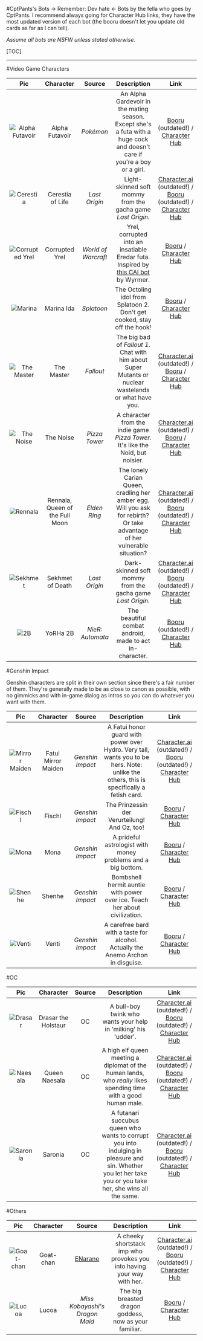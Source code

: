 #CptPants's Bots
-> Remember: Dev hate <-
Bots by the fella who goes by CptPants.
I recommend always going for Character Hub links, they have the most updated version of each bot (the booru doesn't let you update old cards as far as I can tell).

*Assume all bots are NSFW unless stated otherwise.*

[TOC]
***

#Video Game Characters

Pic | Character | Source | Description | Link
:------: | :------: | :------: | :------: | :------:
![Alpha Futavoir](https://files.catbox.moe/hv0vuw.png) | Alpha Futavoir | *Pokémon* | An Alpha Gardevoir in the mating season. Except she's a futa with a huge cock and doesn't care if you're a boy or a girl. | [Booru](https://booru.plus/+pygmalion190) (outdated!) / [Character Hub](https://www.characterhub.org/characters/cptpants/alpha-futavoir)
![Cerestia](https://files.catbox.moe/25f405.png) | Cerestia of Life | *Last Origin* | Light-skinned soft mommy from the gacha game *Last Origin*. | [Character.ai](https://beta.character.ai/chat?char=NqDLwhBdQV9rtvFxK_Laea3jLBozwmpUvvLKLKUrnRg) (outdated!) / [Booru](https://booru.plus/+pygmalion44) (outdated!) / [Character Hub](https://www.characterhub.org/characters/cptpants/cerestia-of-life)
![Corrupted Yrel](https://files.catbox.moe/k34u0q.png) | Corrupted Yrel | *World of Warcraft* | Yrel, corrupted into an insatiable Eredar futa. Inspired by [this CAI bot](https://beta.character.ai/chat?char=K9zE5vVHzgvJLuquJ7Pawq5AdOL-jLvCT-TbInDbn3g) by Wyrmer. | [Booru](https://booru.plus/+pygmalion1528) / [Character Hub](https://www.characterhub.org/characters/cptpants/corrupted-yrel)
![Marina](https://files.catbox.moe/8k4cbf.png) | Marina Ida | *Splatoon* | The Octoling idol from Splatoon 2. Don't get cooked, stay off the hook! | [Booru](https://booru.plus/+pygmalion1318) / [Character Hub](https://www.characterhub.org/characters/cptpants/Marina)
![The Master](https://files.catbox.moe/zeznxs.png) | The Master | *Fallout* | The big bad of *Fallout 1*. Chat with him about Super Mutants or nuclear wastelands or what have you. | [Character.ai](https://beta.character.ai/chat?char=R9RarToT8PLKrEJHquVkgo4O48lu-TgqeUV3iGYGTbo) (outdated!) / [Booru](https://booru.plus/+pygmalion1416) / [Character Hub](https://www.characterhub.org/characters/cptpants/the-master)
![The Noise](https://files.catbox.moe/rsin9o.png) | The Noise | *Pizza Tower* | A character from the indie game *Pizza Tower*. It's like the Noid, but noisier. | [Character.ai](https://beta.character.ai/chat?char=8uRRHQX8YQbN3oojnbokcH9YftxA2Udx31nGj2ZshCQ) (outdated!) / [Booru](https://booru.plus/+pygmalion1421) / [Character Hub](https://www.characterhub.org/characters/cptpants/the-noise)
![Rennala](https://files.catbox.moe/dgm31o.png) | Rennala, Queen of the Full Moon | *Elden Ring* | The lonely Carian Queen, cradling her amber egg. Will you ask for rebirth? Or take advantage of her vulnerable situation? | [Character.ai](https://beta.character.ai/chat?char=VOQtfz3ESec0lHNMBhwwXLgS_nAnYVyIPs0if_VO7gc) (outdated!) / [Booru](https://booru.plus/+pygmalion49) (outdated!) / [Character Hub](https://www.characterhub.org/characters/cptpants/Rennala)
![Sekhmet](https://files.catbox.moe/delqxh.png) | Sekhmet of Death | *Last Origin* | Dark-skinned soft mommy from the gacha game *Last Origin*. | [Character.ai](https://beta.character.ai/chat?char=p768wZdgK9uqLzmhNh8G6JdfpSck8cNQKuB1I3Xdwhc) (outdated!) / [Booru](https://booru.plus/+pygmalion51) (outdated!) / [Character Hub](https://www.characterhub.org/characters/cptpants/sekhmet-of-death)
![2B](https://files.catbox.moe/r3eax2.png) | YoRHa 2B | *NieR: Automata* | The beautiful combat android, made to act in-character. | [Booru](https://booru.plus/+pygmalion191) (outdated!) / [Character Hub](https://www.characterhub.org/characters/cptpants/yorha-2b)

#Genshin Impact

Genshin characters are split in their own section since there's a fair number of them. They're generally made to be as close to canon as possible, with no gimmicks and with in-game dialog as intros so you can do whatever you want with them.

Pic | Character | Source | Description | Link
:------: | :------: | :------: | :------: | :------:
![Mirror Maiden](https://files.catbox.moe/0asg3a.png) | Fatui Mirror Maiden | *Genshin Impact* | A Fatui honor guard with power over Hydro. Very tall, wants you to be hers. Note: unlike the others, this is specifically a fetish card. | [Character.ai](https://beta.character.ai/chat?char=pOslzv3UPEFPCEOF7zLQeM-kQnRAkMG3rrlqAKfR6sU) (outdated!) / [Booru](https://booru.plus/+pygmalion46) (outdated!) / [Character Hub](https://www.characterhub.org/characters/cptpants/fatui-mirror-maiden)
![Fischl](https://files.catbox.moe/owtddu.png) | Fischl | *Genshin Impact* | The Prinzessin der Verurteilung! And Oz, too! | [Booru](https://booru.plus/+pygmalion1544) / [Character Hub](https://www.characterhub.org/characters/cptpants/Fischl)
![Mona](https://files.catbox.moe/063ff3.png) | Mona | *Genshin Impact* | A prideful astrologist with money problems and a big bottom. | [Booru](https://booru.plus/+pygmalion1543) / [Character Hub](https://www.characterhub.org/characters/cptpants/Mona)
![Shenhe](https://files.catbox.moe/zzo3e7.png) | Shenhe | *Genshin Impact* | Bombshell hermit auntie with power over ice. Teach her about civilization. | [Booru](https://booru.plus/+pygmalion1313) / [Character Hub](https://www.characterhub.org/characters/cptpants/Shenhe)
![Venti](https://files.catbox.moe/x5f3w6.png) | Venti | *Genshin Impact* | A carefree bard with a taste for alcohol. Actually the Anemo Archon in disguise. | [Booru](https://booru.plus/+pygmalion1559) / [Character Hub](https://www.characterhub.org/characters/cptpants/Venti)

#OC

Pic | Character | Source | Description | Link
:------: | :------: | :------: | :------: | :------:
![Drasar](https://files.catbox.moe/k06en3.png) | Drasar the Holstaur | OC | A bull-boy twink who wants your help in 'milking' his 'udder'. | [Character.ai](https://beta.character.ai/chat?char=ldVkf46n9lNR5pRSXLmi-OQWPHzKs_-WBrIUQ_1f8pE) (outdated!) / [Booru](https://booru.plus/+pygmalion45) (outdated!) / [Character Hub](https://www.characterhub.org/characters/cptpants/drasar-the-holstaur)
![Naesala](https://files.catbox.moe/opnoad.png) | Queen Naesala | OC | A high elf queen meeting a diplomat of the human lands, who *really* likes spending time with a good human male. | [Character.ai](https://beta.character.ai/chat?char=3NnGBOBlQPRCTggeWjl1M__nA537Ijz3OS8D-2NkMyk) (outdated!) / [Booru](https://booru.plus/+pygmalion48) (outdated!) / [Character Hub](https://www.characterhub.org/characters/cptpants/queen-naesala)
![Saronia](https://files.catbox.moe/f4277n.png) | Saronia | OC | A futanari succubus queen who wants to corrupt you into indulging in pleasure and sin. Whether you let her take you or you take her, she wins all the same. | [Character.ai](https://beta.character.ai/chat?char=mvDMMYBig0vCrKZarb-5SBoZUP1pSEld341Gvi6Fpmg) (outdated!) / [Booru](https://booru.plus/+pygmalion50) (outdated!) / [Character Hub](https://www.characterhub.org/characters/cptpants/Saronia)

#Others

Pic | Character | Source | Description | Link
:------: | :------: | :------: | :------: | :------:
![Goat-chan](https://files.catbox.moe/nqqt2h.png) | Goat-chan | [ENarane](https://twitter.com/enarane) | A cheeky shortstack imp who provokes you into having your way with her. | [Character.ai](https://beta.character.ai/chat?char=IABAmqsuoGs0lAAk9U93wVV-1f4criqU6zc_AaRVKvA) (outdated!) / [Booru](https://booru.plus/+pygmalion47) (outdated!) / [Character Hub](https://www.characterhub.org/characters/cptpants/Goat-chan)
![Lucoa](https://files.catbox.moe/qvwmrt.png) | Lucoa | *Miss Kobayashi's Dragon Maid* | The big breasted dragon goddess, now as your familiar. | [Booru](https://booru.plus/+pygmalion1317) / [Character Hub](https://www.characterhub.org/characters/cptpants/Lucoa)